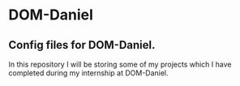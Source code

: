# DOM-Daniel
Config files for DOM-Daniel.
----------------------------------------------------------------------------------


In this repository I will be storing some of my projects which I have completed during my internship at DOM-Daniel.
